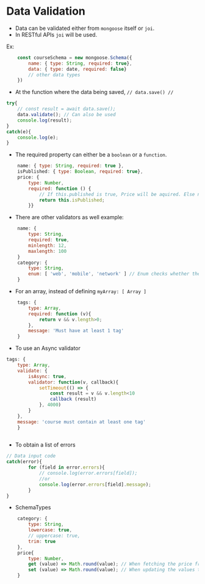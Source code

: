 # Data Validation

- Data can be validated either from `mongoose` itself or `joi`.
- In RESTful APIs `joi` will be used.

Ex:
```javascript
    const courseSchema = new mongoose.Schema({
        name: { type: String, required: true}, 
        data: { type: date, required: false}
        // other data types
    })
```

- At the function where the data being saved, `// data.save() //`

```javascript
try{
    // const result = await data.save();
    data.validate(); // Can also be used
    console.log(result);
}
catch(e){
    console.log(e);
}
```

- The required property can either be a `boolean` or a `function`.
```javascript
    name: { type: String, required: true },
    isPublished: { type: Boolean, required: true},
    price: { 
        type: Number, 
        required: function () {
            // If this.published is true, Price will be aquired. Else not required.
            return this.isPublished;
        }}
```

- There are other validators as well
example: 
```javascript
    name: {
        type: String,
        required: true,
        minlength: 12,
        maxlength: 100
    }
    category: {
        type: String, 
        enum: [ 'web', 'mobile', 'network' ] // Enum checks whether the input matches one of the entities in the daclared array.
    }
```

- For an array, instead of defining `myArray: [ Array ]`
```javascript
    tags: {
        type: Array,
        required: function (v){
            return v && v.length>0;
        },
        message: 'Must have at least 1 tag'
    }
```

- To use an Async validator
```javascript
tags: {
    type: Array,
    validate: {
        isAsync: true,
        validator: function(v, callback){
            setTimeout(() => {
                const result = v && v.length<10
                callback (result)
            }, 4000)
        }
    },
    message: 'course must contain at least one tag'
    }
    
```

- To obtain a list of errors
```javascript
// Data input code
catch(error){
        for (field in error.errors){
            // console.log(error.errors[field]);
            //or
            console.log(error.errors[field].message);
        }
}
```

- SchemaTypes

```javascript
    category: {
        type: String,
        lowercase: true,
        // uppercase: true,
        trim: true
    },
    price{
        type: Number,
        get (value) => Math.round(value); // When fetching the price from the database, the value we get wiil be rounded off
        set (value) => Math.round(value); // When updating the values to the database, the value will be rounded off
    }

```
